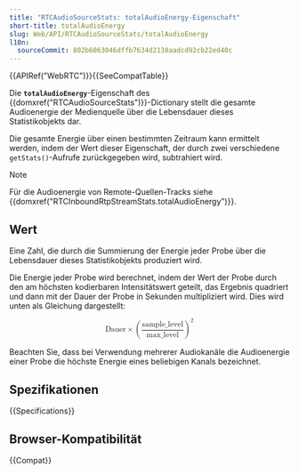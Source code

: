 ```yaml
---
title: "RTCAudioSourceStats: totalAudioEnergy-Eigenschaft"
short-title: totalAudioEnergy
slug: Web/API/RTCAudioSourceStats/totalAudioEnergy
l10n:
  sourceCommit: 802b6063046dffb7634d2138aadcd92cb22ed40c
---
```


{{APIRef("WebRTC")}}{{SeeCompatTable}}

Die **`totalAudioEnergy`**-Eigenschaft des {{domxref("RTCAudioSourceStats")}}-Dictionary stellt die gesamte Audioenergie der Medienquelle über die Lebensdauer dieses Statistikobjekts dar.

Die gesamte Energie über einen bestimmten Zeitraum kann ermittelt werden, indem der Wert dieser Eigenschaft, der durch zwei verschiedene `getStats()`-Aufrufe zurückgegeben wird, subtrahiert wird.

> [!NOTE]
> Für die Audioenergie von Remote-Quellen-Tracks siehe {{domxref("RTCInboundRtpStreamStats.totalAudioEnergy")}}.

## Wert

Eine Zahl, die durch die Summierung der Energie jeder Probe über die Lebensdauer dieses Statistikobjekts produziert wird.

Die Energie jeder Probe wird berechnet, indem der Wert der Probe durch den am höchsten kodierbaren Intensitätswert geteilt, das Ergebnis quadriert und dann mit der Dauer der Probe in Sekunden multipliziert wird. Dies wird unten als Gleichung dargestellt:

<!-- prettier-ignore-start -->
<math display="block">
  <semantics><mrow><mi>Dauer</mi><mo>×</mo><msup><mrow><mo>(</mo><mfrac><mi>sample_level</mi><mi>max_level</mi></mfrac><mo>)</mo></mrow><mn>2</mn></msup></mrow><annotation encoding="TeX">Dauer \times⁢ \left(\left(\right. \frac{sample{\_}level}{max{\_}level} \left.\right)\right)^{2}</annotation></semantics>
</math>
<!-- prettier-ignore-end -->

Beachten Sie, dass bei Verwendung mehrerer Audiokanäle die Audioenergie einer Probe die höchste Energie eines beliebigen Kanals bezeichnet.

## Spezifikationen

{{Specifications}}

## Browser-Kompatibilität

{{Compat}}
